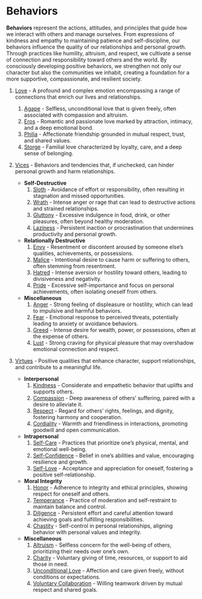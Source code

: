 # Behaviors

**Behaviors** represent the actions, attitudes, and principles that guide how we interact with others and manage ourselves. From expressions of kindness and empathy to maintaining patience and self-discipline, our behaviors influence the quality of our relationships and personal growth. Through practices like humility, altruism, and respect, we cultivate a sense of connection and responsibility toward others and the world. By consciously developing positive behaviors, we strengthen not only our character but also the communities we inhabit, creating a foundation for a more supportive, compassionate, and resilient society.

1. [Love](Love.md) - A profound and complex emotion encompassing a range of connections that enrich our lives and relationships.
	1. [Agape](Agape.md) - Selfless, unconditional love that is given freely, often associated with compassion and altruism.
	2. [Eros](Eros.md) - Romantic and passionate love marked by attraction, intimacy, and a deep emotional bond.
	3. [Philia](Philia.md) - Affectionate friendship grounded in mutual respect, trust, and shared values.
	4. [Storge](Storge.md) - Familial love characterized by loyalty, care, and a deep sense of belonging.

2. [Vices](Vices.md) - Behaviors and tendencies that, if unchecked, can hinder personal growth and harm relationships.
   - **Self-Destructive**  
      1. [Sloth](Sloth.md) - Avoidance of effort or responsibility, often resulting in stagnation and missed opportunities.
      2. [Wrath](Wrath.md) - Intense anger or rage that can lead to destructive actions and strained relationships.
      3. [Gluttony](Gluttony.md) - Excessive indulgence in food, drink, or other pleasures, often beyond healthy moderation.
      4. [Laziness](Laziness.md) - Persistent inaction or procrastination that undermines productivity and personal growth.
   - **Relationally Destructive**  
      1. [Envy](Envy.md) - Resentment or discontent aroused by someone else’s qualities, achievements, or possessions.
      2. [Malice](Malice.md) - Intentional desire to cause harm or suffering to others, often stemming from resentment.
      3. [Hatred](Hatred.md) - Intense aversion or hostility toward others, leading to divisiveness and negativity.
      4. [Pride](Pride.md) - Excessive self-importance and focus on personal achievements, often isolating oneself from others.
   - **Miscellaneous**  
      1. [Anger](Anger.md) - Strong feeling of displeasure or hostility, which can lead to impulsive and harmful behaviors.
      2. [Fear](Fear.md) - Emotional response to perceived threats, potentially leading to anxiety or avoidance behaviors.
      3. [Greed](Greed.md) - Intense desire for wealth, power, or possessions, often at the expense of others.
      4. [Lust](Lust.md) - Strong craving for physical pleasure that may overshadow emotional connection and respect.

3. [Virtues](Virtues.md) - Positive qualities that enhance character, support relationships, and contribute to a meaningful life.
   - **Interpersonal**  
      1. [Kindness](Kindness.md) - Considerate and empathetic behavior that uplifts and supports others.
      2. [Compassion](Compassion.md) - Deep awareness of others’ suffering, paired with a desire to alleviate it.
      3. [Respect](Respect.md) - Regard for others' rights, feelings, and dignity, fostering harmony and cooperation.
      4. [Cordiality](Cordiality.md) - Warmth and friendliness in interactions, promoting goodwill and open communication.
   - **Intrapersonal**  
      1. [Self-Care](Self-Care.md) - Practices that prioritize one’s physical, mental, and emotional well-being.
      2. [Self-Confidence](Self-Confidence.md) - Belief in one’s abilities and value, encouraging resilience and growth.
      3. [Self-Love](Self-Love.md) - Acceptance and appreciation for oneself, fostering a positive self-relationship.
   - **Moral Integrity**  
      1. [Honor](Honor.md) - Adherence to integrity and ethical principles, showing respect for oneself and others.
      2. [Temperance](Temperance.md) - Practice of moderation and self-restraint to maintain balance and control.
      3. [Diligence](Diligence.md) - Persistent effort and careful attention toward achieving goals and fulfilling responsibilities.
      4. [Chastity](Chastity.md) - Self-control in personal relationships, aligning behavior with personal values and integrity.
   - **Miscellaneous**  
      1. [Altruism](Altruism.md) - Selfless concern for the well-being of others, prioritizing their needs over one’s own.
      2. [Charity](Charity.md) - Voluntary giving of time, resources, or support to aid those in need.
      3. [Unconditional Love](Unconditional-Love.md) - Affection and care given freely, without conditions or expectations.
      4. [Voluntary Collaboration](Voluntary-Collaboration.md) - Willing teamwork driven by mutual respect and shared goals.
